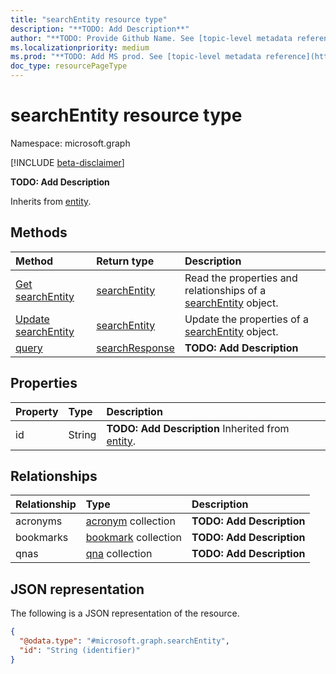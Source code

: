 ```yaml
---
title: "searchEntity resource type"
description: "**TODO: Add Description**"
author: "**TODO: Provide Github Name. See [topic-level metadata reference](https://msgo.azurewebsites.net/add/document/guidelines/metadata.html#topic-level-metadata)**"
ms.localizationpriority: medium
ms.prod: "**TODO: Add MS prod. See [topic-level metadata reference](https://msgo.azurewebsites.net/add/document/guidelines/metadata.html#topic-level-metadata)**"
doc_type: resourcePageType
---
```


# searchEntity resource type

Namespace: microsoft.graph

[!INCLUDE [beta-disclaimer](../../includes/beta-disclaimer.md)]

**TODO: Add Description**


Inherits from [entity](../resources/entity.md).

## Methods
|Method|Return type|Description|
|:---|:---|:---|
|[Get searchEntity](../api/searchentity-get.md)|[searchEntity](../resources/searchentity.md)|Read the properties and relationships of a [searchEntity](../resources/searchentity.md) object.|
|[Update searchEntity](../api/searchentity-update.md)|[searchEntity](../resources/searchentity.md)|Update the properties of a [searchEntity](../resources/searchentity.md) object.|
|[query](../api/searchentity-query.md)|[searchResponse](../resources/searchresponse.md)|**TODO: Add Description**|

## Properties
|Property|Type|Description|
|:---|:---|:---|
|id|String|**TODO: Add Description** Inherited from [entity](../resources/entity.md).|

## Relationships
|Relationship|Type|Description|
|:---|:---|:---|
|acronyms|[acronym](../resources/acronym.md) collection|**TODO: Add Description**|
|bookmarks|[bookmark](../resources/bookmark.md) collection|**TODO: Add Description**|
|qnas|[qna](../resources/qna.md) collection|**TODO: Add Description**|

## JSON representation
The following is a JSON representation of the resource.
<!-- {
  "blockType": "resource",
  "keyProperty": "id",
  "@odata.type": "microsoft.graph.searchEntity",
  "baseType": "microsoft.graph.entity",
  "openType": false
}
-->
``` json
{
  "@odata.type": "#microsoft.graph.searchEntity",
  "id": "String (identifier)"
}
```

